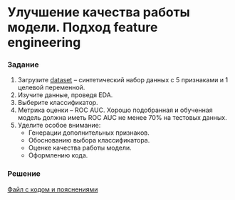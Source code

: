 # Улучшение качества работы модели. Подход feature engineering

### Задание
1. Загрузите [dataset](/Projects/10_Test_task/Task_1/dataset.csv) – синтетический набор данных с 5 признаками и 1 целевой переменной.
2. Изучите данные, проведя EDA.
3. Выберите классификатор.
4. Метрика оценки – ROC AUC. Хорошо подобранная и обученная модель должна иметь ROC AUC не менее 70% на тестовых данных.
5. Уделите особое внимание:
   - Генерации дополнительных признаков.
   - Обоснованию выбора классификатора.
   - Оценке качества работы модели.
   - Оформлению кода.

### Решение
[Файл с кодом и пояснениями](/Projects/10_Test_tasks/Task_1/Solution.ipynb)
